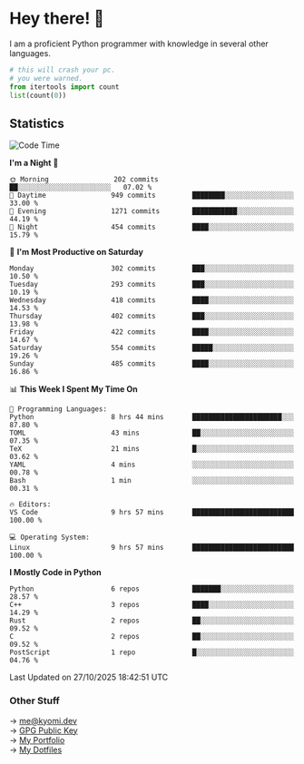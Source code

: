 # Hey there! 👋

I am a proficient Python programmer with knowledge in several other languages.

```py
# this will crash your pc.
# you were warned.
from itertools import count
list(count(0))
```

## Statistics
<!--START_SECTION:waka-->
![Code Time](http://img.shields.io/badge/Code%20Time-2%2C019%20hrs%206%20mins-blue)

**I'm a Night 🦉** 

```text
🌞 Morning                202 commits         ██░░░░░░░░░░░░░░░░░░░░░░░   07.02 % 
🌆 Daytime                949 commits         ████████░░░░░░░░░░░░░░░░░   33.00 % 
🌃 Evening                1271 commits        ███████████░░░░░░░░░░░░░░   44.19 % 
🌙 Night                  454 commits         ████░░░░░░░░░░░░░░░░░░░░░   15.79 % 
```
📅 **I'm Most Productive on Saturday** 

```text
Monday                   302 commits         ███░░░░░░░░░░░░░░░░░░░░░░   10.50 % 
Tuesday                  293 commits         ███░░░░░░░░░░░░░░░░░░░░░░   10.19 % 
Wednesday                418 commits         ████░░░░░░░░░░░░░░░░░░░░░   14.53 % 
Thursday                 402 commits         ███░░░░░░░░░░░░░░░░░░░░░░   13.98 % 
Friday                   422 commits         ████░░░░░░░░░░░░░░░░░░░░░   14.67 % 
Saturday                 554 commits         █████░░░░░░░░░░░░░░░░░░░░   19.26 % 
Sunday                   485 commits         ████░░░░░░░░░░░░░░░░░░░░░   16.86 % 
```


📊 **This Week I Spent My Time On** 

```text
💬 Programming Languages: 
Python                   8 hrs 44 mins       ██████████████████████░░░   87.80 % 
TOML                     43 mins             ██░░░░░░░░░░░░░░░░░░░░░░░   07.35 % 
TeX                      21 mins             █░░░░░░░░░░░░░░░░░░░░░░░░   03.62 % 
YAML                     4 mins              ░░░░░░░░░░░░░░░░░░░░░░░░░   00.78 % 
Bash                     1 min               ░░░░░░░░░░░░░░░░░░░░░░░░░   00.31 % 

🔥 Editors: 
VS Code                  9 hrs 57 mins       █████████████████████████   100.00 % 

💻 Operating System: 
Linux                    9 hrs 57 mins       █████████████████████████   100.00 % 
```

**I Mostly Code in Python** 

```text
Python                   6 repos             ███████░░░░░░░░░░░░░░░░░░   28.57 % 
C++                      3 repos             ████░░░░░░░░░░░░░░░░░░░░░   14.29 % 
Rust                     2 repos             ██░░░░░░░░░░░░░░░░░░░░░░░   09.52 % 
C                        2 repos             ██░░░░░░░░░░░░░░░░░░░░░░░   09.52 % 
PostScript               1 repo              █░░░░░░░░░░░░░░░░░░░░░░░░   04.76 % 
```




 Last Updated on 27/10/2025 18:42:51 UTC
<!--END_SECTION:waka-->

### Other Stuff

→ [me@kyomi.dev](mailto:me@kyomi.dev)\
→ [GPG Public Key](https://github.com/bitterteriyaki.gpg)\
→ [My Portfolio](https://kyomi.dev)\
→ [My Dotfiles](https://github.com/bitterteriyaki/dotfiles)
